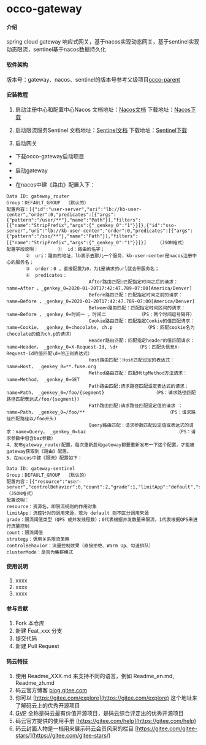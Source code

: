 # occo-gateway

#### 介绍
spring cloud gateway 响应式网关，基于nacos实现动态网关，基于sentinel实现动态限流，sentinel基于nacos数据持久化

#### 软件架构
版本号：gateway、nacos、sentinel的版本号参考父级项目[occo-parent](http://https://gitee.com/occo/occo-parent)

#### 安装教程

1.  启动注册中心和配置中心Nacos
    文档地址：[Nacos文档](https://nacos.io/zh-cn/docs/what-is-nacos.html)
    下载地址：[Nacos下载](https://github.com/alibaba/nacos/releases)

2.  启动限流服务Sentinel
    文档地址：[Sentinel文档](https://github.com/alibaba/spring-cloud-alibaba/wiki/Sentinel)
    下载地址：[Sentinel下载](https://github.com/alibaba/Sentinel/releases)

3.  启动网关

- 下载occo-gateway启动项目
- 
- 启动gateway
- 
- 在nacos中建《路由》配置入下：

```
Data ID: gateway_router
Group：DEFAULT_GROUP  （默认的）
配置内容：[{"id":"user-server","uri":"lb://kb-user-center","order":0,"predicates":[{"args":{"pattern":"/user/**"},"name":"Path"}],"filters":[{"name":"StripPrefix","args":{"_genkey_0":"1"}}]},{"id":"sso-server","uri":"lb://kb-user-center","order":0,"predicates":[{"args":{"pattern":"/sso/**"},"name":"Path"}],"filters":[{"name":"StripPrefix","args":{"_genkey_0":"1"}}]}]    （JSON格式）
配置字段说明：       ①  id：路由的名字；
       ②  uri：路由的地址，lb表示去那儿一个服务，kb-user-center是nacos注册中心的服务名；
       ③  order：0 ，直接配置为0，为1是请求的url就会带服务名；
       ④  predicates：
                              After路由匹配:匹配指定时间之后的请求：                       name=After ，_genkey_0=2020-01-20T17:42:47.789-07:00[America/Denver]
                              Before路由匹配：匹配指定时间之前的请求：                  name=Before ，_genkey_0=2020-01-20T17:42:47.789-07:00[America/Denver] 
                              Between路由匹配：匹配指定时间区间的请求：              name=Before ，_genkey_0=时间一 ，时间二            （PS：两个时间逗号隔开）
                              Cookie路由匹配：匹配指定Cookie的值匹配请求：          name=Cookie， _genkey_0=chocolate, ch.p            （PS：匹配cookie名为chocolate的值为ch.p的请求）
                              Header路由匹配：匹配指定header的值匹配请求：         name=Header， _genkey_0=X-Request-Id, \d+       （PS：匹配头信息X-Request-Id的值匹配\d+的正则表达式）
                              Host路由匹配：Host匹配设定的表达式：                        name=Host， _genkey_0=**.fuse.org 
                              Method路由匹配：匹配HttpMethod方法请求：              name=Method， _genkey_0=GET
                              Path路由匹配:请求路径匹配设定表达式的请求：             name=Path， _genkey_0=/foo/{segment}                  （PS：请求路径匹配路径匹配表达式/foo/{segment})
                              Path路由匹配:请求路径匹配设定值的请求 ：                   name=Path， _genkey_0=/foo/**                              （PS：请求路径匹配路径以/foo开头)
                              Query路由匹配：请求参数匹配设定值或表达式的请求：name=Query， _genkey_0=baz                                 （PS：请求参数中包含baz参数）
4、发布gateway_router配置，每次重新启动gateway都要重新发布一下这个配置，才能被gateway获取到《路由》配置。
5、在nacos中建《限流》配置如下：

Data ID: gateway-sentinel
Group：DEFAULT_GROUP  （默认的）
配置内容：[{"resource":"user-server","controlBehavior":0,"count":2,"grade":1,"limitApp":"default","strategy":0}]      （JSON格式）
配置说明：
resource：资源名，即限流规则的作用对象
limitApp：流控针对的调用来源，若为 default 则不区分调用来源
grade：限流阈值类型（QPS 或并发线程数）；0代表根据并发数量来限流，1代表根据QPS来进行流量控制
count：限流阈值
strategy：调用关系限流策略
controlBehavior：流量控制效果（直接拒绝、Warm Up、匀速排队）
clusterMode：是否为集群模式
```


#### 使用说明

1.  xxxx
2.  xxxx
3.  xxxx

#### 参与贡献

1.  Fork 本仓库
2.  新建 Feat_xxx 分支
3.  提交代码
4.  新建 Pull Request


#### 码云特技

1.  使用 Readme\_XXX.md 来支持不同的语言，例如 Readme\_en.md, Readme\_zh.md
2.  码云官方博客 [blog.gitee.com](https://blog.gitee.com)
3.  你可以 [https://gitee.com/explore](https://gitee.com/explore) 这个地址来了解码云上的优秀开源项目
4.  [GVP](https://gitee.com/gvp) 全称是码云最有价值开源项目，是码云综合评定出的优秀开源项目
5.  码云官方提供的使用手册 [https://gitee.com/help](https://gitee.com/help)
6.  码云封面人物是一档用来展示码云会员风采的栏目 [https://gitee.com/gitee-stars/](https://gitee.com/gitee-stars/)
